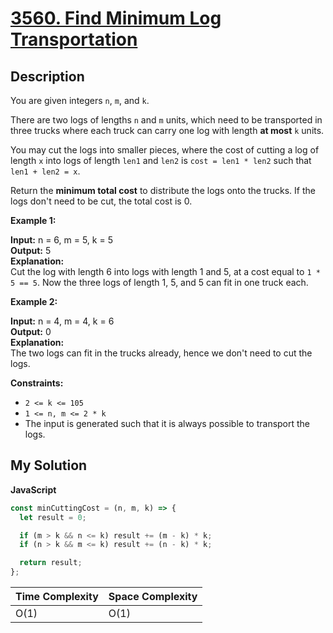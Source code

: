 # [3560. Find Minimum Log Transportation](https://leetcode.com/problems/find-minimum-log-transportation-cost)

## Description

You are given integers `n`, `m`, and `k`.

There are two logs of lengths `n` and `m` units, which need to be transported in three trucks where each truck can carry one log with length **at most** `k` units.

You may cut the logs into smaller pieces, where the cost of cutting a log of length `x` into logs of length `len1` and `len2` is `cost = len1 * len2` such that `len1 + len2 = x`.

Return the **minimum total cost** to distribute the logs onto the trucks. If the logs don't need to be cut, the total cost is 0.

**Example 1:**

**Input:** n = 6, m = 5, k = 5  
**Output:** 5  
**Explanation:**  
Cut the log with length 6 into logs with length 1 and 5, at a cost equal to `1 * 5 == 5`. Now the three logs of length 1, 5, and 5 can fit in one truck each.

**Example 2:**

**Input:** n = 4, m = 4, k = 6  
**Output:** 0  
**Explanation:**  
The two logs can fit in the trucks already, hence we don't need to cut the logs.

**Constraints:**

- `2 <= k <= 105`
- `1 <= n, m <= 2 * k`
- The input is generated such that it is always possible to transport the logs.

## My Solution

**JavaScript**

```js
const minCuttingCost = (n, m, k) => {
  let result = 0;

  if (m > k && n <= k) result += (m - k) * k;
  if (n > k && m <= k) result += (n - k) * k;

  return result;
};
```

| Time Complexity | Space Complexity |
| --------------- | ---------------- |
| O(1)            | O(1)             |
